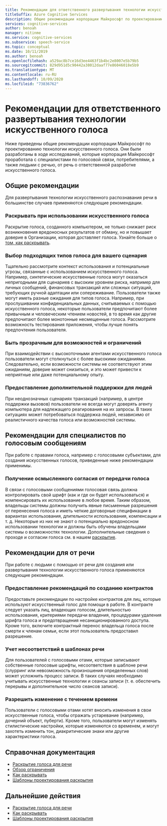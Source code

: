 ```yaml
---
title: Рекомендации для ответственного развертывания технологии искусственного голоса
titleSuffix: Azure Cognitive Services
description: Общие рекомендации корпорации Майкрософт по проектированию технологии искусственного голоса. Они были разработаны в ходе исследований, которые корпорация Майкрософт проработала с специалистами по голосовой связи, потребителями, а также сотрудниками, от речь, о разработке искусственного голоса.
services: cognitive-services
author: benoah
manager: nitinme
ms.service: cognitive-services
ms.subservice: speech-service
ms.topic: conceptual
ms.date: 10/11/2019
ms.author: benoah
ms.openlocfilehash: a529ac8b7ce16d3ee4463f1b4bc2e8007e5b79b5
ms.sourcegitcommit: 829d951d5c90442a38012daaf77e86046018e5b9
ms.translationtype: MT
ms.contentlocale: ru-RU
ms.lasthandoff: 10/09/2020
ms.locfileid: "73836762"
---
```

# <a name="guidelines-for-responsible-deployment-of-synthetic-voice-technology"></a>Рекомендации для ответственного развертывания технологии искусственного голоса
Ниже приведены общие рекомендации корпорации Майкрософт по проектированию технологии искусственного голоса. Они были разработаны в ходе исследований, которые корпорация Майкрософт проработала с специалистами по голосовой связи, потребителями, а также людьми с речью, от речь о ответственной разработке искусственного голоса.

## <a name="general-considerations"></a>Общие рекомендации
Для развертывания технологии искусственного распознавания речи в большинстве случаев применяются следующие рекомендации.

### <a name="disclose-when-the-voice-is-synthetic"></a>Раскрывать при использовании искусственного голоса
Раскрытие голоса, созданного компьютером, не только снижает риск возникновения вредоносных результатов от обману, но и повышает доверие в Организации, которая доставляет голоса. Узнайте больше о [том, как раскрывать](concepts-disclosure-guidelines.md).

### <a name="select-appropriate-voice-types-for-your-scenario"></a>Выбор подходящих типов голоса для вашего сценария
Тщательно рассмотрите контекст использования и потенциальные угрозы, связанные с использованием искусственного голоса. Например, синтетические искусственные голоса могут оказаться непригодными для сценариев с высоким уровнем риска, например для личных сообщений, финансовых транзакций или сложных ситуаций, требующих ручной адаптации или сопереживание. Пользователи также могут иметь разные ожидания для типов голоса. Например, при прослушивании конфиденциальных данных, считываемых с помощью искусственного голоса, некоторые пользователи предпочитают более привычным и человеческим чтением новостей, в то время как другие предпочитают более монотонные несмещенные голоса. Рассмотрите возможность тестирования приложения, чтобы лучше понять предпочтения пользователя.

### <a name="be-transparent-about-capabilities-and-limitations"></a>Быть прозрачным для возможностей и ограничений
При взаимодействии с высокоточными агентами искусственного голоса пользователи могут столкнуться с более высокими ожиданиями. Следовательно, если возможности системы не соответствуют этим ожиданиям, доверие может снизиться, и это может привести к неприятные или даже потенциальному опыту.

### <a name="provide-optional-human-support"></a>Предоставление дополнительной поддержки для людей
При неоднозначных сценариях транзакций (например, в центре поддержки вызовов) пользователи не всегда могут доверять агенту компьютера для надлежащего реагирования на их запросы. В таких ситуациях может потребоваться поддержка людей, независимо от реалистичного качества голоса или возможностей системы.

## <a name="considerations-for-voice-talent"></a>Рекомендации для специалистов по голосовым сообщениям
При работе с правами голоса, например с голосовыми субъектами, для создания искусственных голосов, приведенные ниже рекомендации применимы.

### <a name="obtain-meaningful-consent-from-voice-talent"></a>Получение осмысленного согласия от передачи голоса
В связи с голосовыми сообщениями голосовая связь должна контролировать свой шрифт (как и где он будет использоваться) и компенсировать их использование в любое время. Таким образом, владельцы системы должны получить явные письменные разрешения от перенесения голоса и иметь четкие договорные спецификации в вариантах использования, длительности использования, компенсации и т. д. Некоторые из них не знают о потенциально вредоносном использовании технологии и должны быть обучены владельцами системы о возможностях технологии. Дополнительные сведения о проходе и согласии голоса см. в нашем [раскрытие](https://aka.ms/disclosure-voice-talent).


## <a name="considerations-for-those-with-speech-disorders"></a>Рекомендации для от речи
При работе с людьми с помощью от речи для создания или развертывания технологии искусственного голоса применяются следующие рекомендации.

### <a name="provide-guidelines-to-establish-contracts"></a>Предоставление рекомендаций по созданию контрактов
Предоставьте рекомендации по настройке контрактов для лиц, которые используют искусственный голос для помощи в работе. В контракте следует указать лиц, владеющих голосом, длительностью использования, критериями передачи владения, процедурами удаления шрифта голоса и предотвращения несанкционированного доступа. Кроме того, включите контрактный перенос владельца голоса после смерти к членам семьи, если этот пользователь предоставил разрешение.

### <a name="account-for-inconsistencies-in-speech-patterns"></a>Учет несоответствий в шаблонах речи
Для пользователей с голосовыми отами, которые записывают собственные голосовые шрифты, несоответствия в шаблоне речи (слурринг или невозможность произношения определенных слов) может усложнить процесс записи. В таких случаях необходимо учитывать искусственные технологии и сеансы записи (т. е. обеспечить перерывы и дополнительное число сеансов записи).

### <a name="allow-modification-over-time"></a>Разрешить изменение с течением времени
Пользователи с голосовыми отами хотят вносить изменения в свои искусственные голоса, чтобы отражать устаревание (например, дочерний объект, пуберти). Кроме того, пользователи могут изменять стилистические настройки, которые изменяются со временем, и могут захотеть изменить тон, диакритические знаки или другие характеристики голоса.


## <a name="reference-docs"></a>Справочная документация

* [Раскрытие голоса для речи](https://aka.ms/disclosure-voice-talent)
* [Обзор ограничения](concepts-gating-overview.md)
* [Как раскрывать](concepts-disclosure-guidelines.md)
* [Шаблоны проектирования раскрытия](concepts-disclosure-patterns.md)

## <a name="next-steps"></a>Дальнейшие действия

* [Раскрытие голоса для речи](https://aka.ms/disclosure-voice-talent)
* [Как раскрывать](concepts-disclosure-guidelines.md)
* [Шаблоны проектирования раскрытия](concepts-disclosure-patterns.md)

